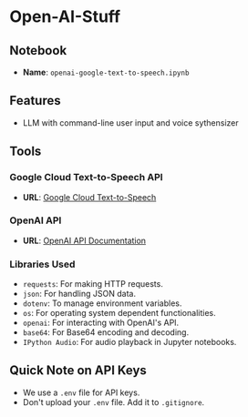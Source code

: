 # Open-AI-Stuff

## Notebook

- **Name**: `openai-google-text-to-speech.ipynb`
  
## Features

- LLM with command-line user input and voice sythensizer

## Tools

### Google Cloud Text-to-Speech API
- **URL**: [Google Cloud Text-to-Speech](https://cloud.google.com/text-to-speech/?hl=en_US&_ga=2.165032319.-1794441157.1692661063&_gac=1.222840681.1697749288.CjwKCAjwp8OpBhAFEiwAG7NaEiqKYJBONlZkAfD16w1bkZQZMRkhLQOBy28wqpXXem1fN3ZiVtWOzBoCacEQAvD_BwE)

### OpenAI API
- **URL**: [OpenAI API Documentation](https://platform.openai.com/docs/api-reference)

### Libraries Used

- `requests`: For making HTTP requests.
- `json`: For handling JSON data.
- `dotenv`: To manage environment variables.
- `os`: For operating system dependent functionalities.
- `openai`: For interacting with OpenAI's API.
- `base64`: For Base64 encoding and decoding.
- `IPython Audio`: For audio playback in Jupyter notebooks.

## Quick Note on API Keys

- We use a `.env` file for API keys.
- Don't upload your `.env` file. Add it to `.gitignore`.
